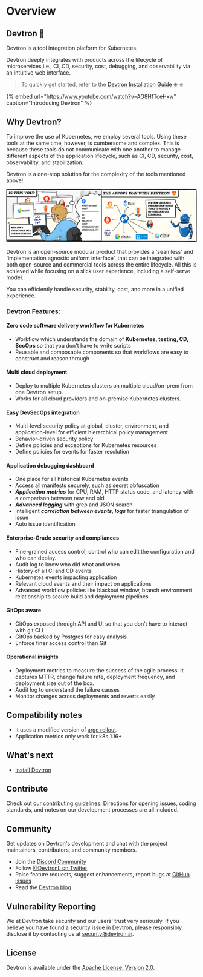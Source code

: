 # Overview
 
## Devtron 🚀
 
Devtron is a tool integration platform for Kubernetes.

Devtron deeply integrates with products across the lifecycle of microservices,i.e., CI, CD, security, cost, debugging, and observability via an intuitive web interface.
 
> To quickly get started, refer to the [Devtron Installation Guide ⎈](setup/install/README.md) ⎈
 
{% embed url="https://www.youtube.com/watch?v=AG8HfTceHxw" caption="Introducing Devtron" %}
 
## Why Devtron?
 
To improve the use of Kubernetes, we employ several tools. Using these tools at the same time, however, is cumbersome and complex.
This is because these tools do not communicate with one another to manage different aspects of the application lifecycle, such as CI, CD, security, cost, observability, and stabilization.
 
Devtron is a one-stop solution for the complexity of the tools mentioned above!
 
<p align="center"><img src="../assets/readme-comic.png"></p>
 
Devtron is an open-source modular product that provides a 'seamless' and 'implementation agnostic uniform interface', that can be integrated with both open-source and commercial tools across the entire lifecycle. All this is achieved while focusing on a slick user experience, including a self-serve model.
 
You can efficiently handle security, stability, cost, and more in a unified experience.
 
### Devtron Features:
 
#### Zero code software delivery workflow for Kubernetes
 
* Workflow which understands the domain of **Kubernetes, testing, CD, SecOps** so that you don't have to write scripts
* Reusable and composable components so that workflows are easy to construct and reason through
 
#### Multi cloud deployment
 
* Deploy to multiple Kubernetes clusters on multiple cloud/on-prem from one Devtron setup.
* Works for all cloud providers and on-premise Kubernetes clusters.
 
#### Easy DevSecOps integration
 
* Multi-level security policy at global, cluster, environment, and application-level for efficient hierarchical policy management
* Behavior-driven security policy
* Define policies and exceptions for Kubernetes resources
* Define policies for events for faster resolution
 
#### Application debugging dashboard
 
* One place for all historical Kubernetes events
* Access all manifests securely, such as secret obfuscation
* _**Application metrics**_ for CPU, RAM, HTTP status code, and latency with a comparison between new and old
* _**Advanced logging**_ with grep and JSON search
* Intelligent _**correlation between events, logs**_ for faster triangulation of issue
* Auto issue identification
 
#### Enterprise-Grade security and compliances
 
* Fine-grained access control; control who can edit the configuration and who can deploy.
* Audit log to know who did what and when
* History of all CI and CD events
* Kubernetes events impacting application
* Relevant cloud events and their impact on applications
* Advanced workflow policies like blackout window, branch environment relationship to secure build and deployment pipelines
 
#### GitOps aware
 
* GitOps exposed through API and UI so that you don't have to interact with git CLI
* GitOps backed by Postgres for easy analysis
* Enforce finer access control than Git
 
#### Operational insights
 
* Deployment metrics to measure the success of the agile process. It captures MTTR, change failure rate, deployment frequency, and deployment size out of the box.
* Audit log to understand the failure causes
* Monitor changes across deployments and reverts easily
 
## Compatibility notes
 
* It uses a modified version of [argo rollout](https://argoproj.github.io/argo-rollouts/).
* Application metrics only work for k8s 1.16+
 
## What's next
 
* [Install Devtron](setup/install/README.md)
 
## Contribute
 
Check out our [contributing guidelines](https://github.com/devtron-labs/devtron/blob/main/CONTRIBUTING.md). Directions for opening issues, coding standards, and notes on our development processes are all included.
 
## Community
 
Get updates on Devtron's development and chat with the project maintainers, contributors, and community members.
 
* Join the [Discord Community](https://discord.gg/jsRG5qx2gp)
* Follow [@DevtronL on Twitter](https://twitter.com/DevtronL)
* Raise feature requests, suggest enhancements, report bugs at [GitHub issues](https://github.com/devtron-labs/devtron/issues)
* Read the [Devtron blog](https://devtron.ai/blog/)
 
## Vulnerability Reporting
 
We at Devtron take security and our users' trust very seriously. If you believe you have found a security issue in Devtron, please responsibly disclose it by contacting us at security@devtron.ai.
 
## License
 
Devtron is available under the [Apache License, Version 2.0](https://github.com/devtron-labs/devtron/blob/main/LICENSE).
